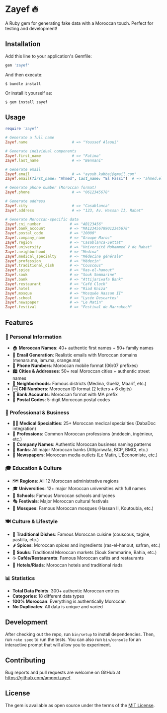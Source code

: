 # Zayef 🔥

A Ruby gem for generating fake data with a Moroccan touch. Perfect for testing and development!

## Installation

Add this line to your application's Gemfile:

```ruby
gem 'zayef'
```

And then execute:

    $ bundle install

Or install it yourself as:

    $ gem install zayef

## Usage

```ruby
require 'zayef'

# Generate a full name
Zayef.name                    # => "Youssef Alaoui"

# Generate individual components
Zayef.first_name              # => "Fatima"
Zayef.last_name               # => "Bennani"

# Generate email
Zayef.email                   # => "ayoub.kabbaj@gmail.com"
Zayef.email(first_name: "Ahmed", last_name: "El Fassi")  # => "ahmed.el_fassi@yahoo.fr"

# Generate phone number (Moroccan format)
Zayef.phone                   # => "0612345678"

# Generate address
Zayef.city                    # => "Casablanca"
Zayef.address                 # => "123, Av. Hassan II, Rabat"

# Generate Moroccan-specific data
Zayef.cni_number             # => "AB123456"
Zayef.bank_account           # => "MA123456789012345678"
Zayef.postal_code            # => "20000"
Zayef.company_name           # => "Groupe Maroc"
Zayef.region                 # => "Casablanca-Settat"
Zayef.university             # => "Université Mohammed V de Rabat"
Zayef.neighborhood           # => "Medina"
Zayef.medical_specialty      # => "Médecine générale"
Zayef.profession             # => "Médecin"
Zayef.traditional_dish       # => "Couscous"
Zayef.spice                  # => "Ras-el-hanout"
Zayef.souk                   # => "Souk Semmarine"
Zayef.bank                   # => "Attijariwafa Bank"
Zayef.restaurant             # => "Café Clock"
Zayef.hotel                  # => "Riad Kniza"
Zayef.mosque                 # => "Mosquée Hassan II"
Zayef.school                 # => "Lycée Descartes"
Zayef.newspaper              # => "Le Matin"
Zayef.festival               # => "Festival de Marrakech"
```

## Features

### 🎯 **Personal Information**
- 🏠 **Moroccan Names**: 40+ authentic first names + 50+ family names
- 📧 **Email Generation**: Realistic emails with Moroccan domains (menara.ma, iam.ma, orange.ma)
- 📱 **Phone Numbers**: Moroccan mobile format (06/07 prefixes)
- 🏙️ **Cities & Addresses**: 50+ real Moroccan cities + authentic street names
- 🏡 **Neighborhoods**: Famous districts (Medina, Gueliz, Maarif, etc.)
- 🆔 **CNI Numbers**: Moroccan ID format (2 letters + 6 digits)
- 🏦 **Bank Accounts**: Moroccan format with MA prefix
- 📮 **Postal Codes**: 5-digit Moroccan postal codes

### 🏢 **Professional & Business**
- 👨‍⚕️ **Medical Specialties**: 25+ Moroccan medical specialties (DabaDoc integration)
- 👔 **Professions**: Common Moroccan professions (médecin, ingénieur, etc.)
- 🏢 **Company Names**: Authentic Moroccan business naming patterns
- 🏦 **Banks**: All major Moroccan banks (Attijariwafa, BCP, BMCI, etc.)
- 📰 **Newspapers**: Moroccan media outlets (Le Matin, L'Économiste, etc.)

### 🎓 **Education & Culture**
- 🗺️ **Regions**: All 12 Moroccan administrative regions
- 🎓 **Universities**: 12+ major Moroccan universities with full names
- 🏫 **Schools**: Famous Moroccan schools and lycées
- 🎭 **Festivals**: Major Moroccan cultural festivals
- 🕌 **Mosques**: Famous Moroccan mosques (Hassan II, Koutoubia, etc.)

### 🍽️ **Culture & Lifestyle**
- 🍲 **Traditional Dishes**: Famous Moroccan cuisine (couscous, tagine, pastilla, etc.)
- 🌶️ **Spices**: Moroccan spices and ingredients (ras-el-hanout, safran, etc.)
- 🏪 **Souks**: Traditional Moroccan markets (Souk Semmarine, Bahia, etc.)
- ☕ **Cafés/Restaurants**: Famous Moroccan cafés and restaurants
- 🏨 **Hotels/Riads**: Moroccan hotels and traditional riads

### 📊 **Statistics**
- **Total Data Points**: 300+ authentic Moroccan entries
- **Categories**: 18 different data types
- **100% Moroccan**: Everything is authentically Moroccan
- **No Duplicates**: All data is unique and varied

## Development

After checking out the repo, run `bin/setup` to install dependencies. Then, run `rake spec` to run the tests. You can also run `bin/console` for an interactive prompt that will allow you to experiment.

## Contributing

Bug reports and pull requests are welcome on GitHub at https://github.com/amqor/zayef.

## License

The gem is available as open source under the terms of the [MIT License](https://opensource.org/licenses/MIT).